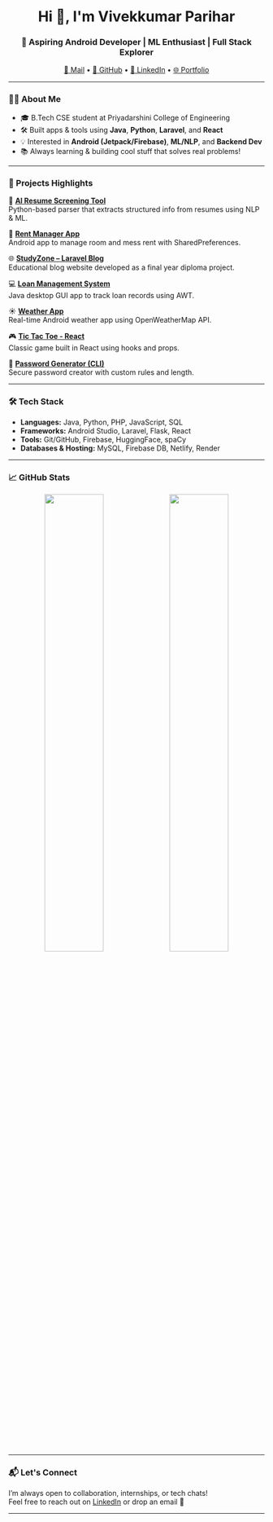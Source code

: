 <h1 align="center">Hi 👋, I'm Vivekkumar Parihar</h1>
<h3 align="center">🚀 Aspiring Android Developer | ML Enthusiast | Full Stack Explorer</h3>

<p align="center">
  <a href="mailto:vivekparihar751@gmail.com">📧 Mail</a> •
  <a href="https://github.com/Vivek-vp123">🐙 GitHub</a> •
  <a href="https://linkedin.com/in/vivek-parihar-29b27027b">💼 LinkedIn</a> •
  <a href="https://vivek-vp123.github.io/My-Portfolio/">🌐 Portfolio</a>
</p>

---

### 👨‍💻 About Me

- 🎓 B.Tech CSE student at Priyadarshini College of Engineering  
- 🛠 Built apps & tools using **Java**, **Python**, **Laravel**, and **React**  
- 💡 Interested in **Android (Jetpack/Firebase)**, **ML/NLP**, and **Backend Dev**  
- 📚 Always learning & building cool stuff that solves real problems!

---

### 💼 Projects Highlights

🚀 [**AI Resume Screening Tool**](https://github.com/Vivek-vp123)  
Python-based parser that extracts structured info from resumes using NLP & ML.

📱 [**Rent Manager App**](https://github.com/Vivek-vp123/Rent-Manager-Android-App)  
Android app to manage room and mess rent with SharedPreferences.

🌐 [**StudyZone – Laravel Blog**](https://github.com/Vivek-vp123)  
Educational blog website developed as a final year diploma project.

💻 [**Loan Management System**](https://github.com/Vivek-vp123/Loan-Management-System-Ad-Java)  
Java desktop GUI app to track loan records using AWT.

☀️ [**Weather App**](https://github.com/Vivek-vp123/weatherapp)  
Real-time Android weather app using OpenWeatherMap API.

🎮 [**Tic Tac Toe - React**](https://github.com/Vivek-vp123/tic-tac-toe-using-react)  
Classic game built in React using hooks and props.

🔐 [**Password Generator (CLI)**](https://github.com/Vivek-vp123/password_gen)  
Secure password creator with custom rules and length.

---

### 🛠️ Tech Stack

- **Languages:** Java, Python, PHP, JavaScript, SQL  
- **Frameworks:** Android Studio, Laravel, Flask, React  
- **Tools:** Git/GitHub, Firebase, HuggingFace, spaCy  
- **Databases & Hosting:** MySQL, Firebase DB, Netlify, Render

---

### 📈 GitHub Stats

<p align="center">
  <img src="https://github-readme-stats.vercel.app/api?username=Vivek-vp123&show_icons=true&theme=tokyonight" width="48%" />
  <img src="https://github-readme-streak-stats.herokuapp.com/?user=Vivek-vp123&theme=tokyonight" width="48%" />
</p>

---

### 📬 Let's Connect

I’m always open to collaboration, internships, or tech chats!  
Feel free to reach out on [LinkedIn](https://linkedin.com/in/vivek-parihar-29b27027b) or drop an email 💌

---

